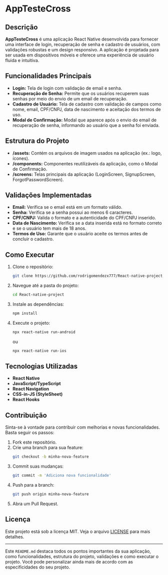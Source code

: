 # AppTesteCross

## Descrição

**AppTesteCross** é uma aplicação React Native desenvolvida para fornecer uma interface de login, recuperação de senha e cadastro de usuários, com validações robustas e um design responsivo. A aplicação é projetada para ser usada em dispositivos móveis e oferece uma experiência de usuário fluida e intuitiva.

## Funcionalidades Principais

- **Login:** Tela de login com validação de email e senha.
- **Recuperação de Senha:** Permite que os usuários recuperem suas senhas por meio do envio de um email de recuperação.
- **Cadastro de Usuário:** Tela de cadastro com validação de campos como nome, email, CPF/CNPJ, data de nascimento e aceitação dos termos de uso.
- **Modal de Confirmação:** Modal que aparece após o envio do email de recuperação de senha, informando ao usuário que a senha foi enviada.

## Estrutura do Projeto

- **/assets:** Contém os arquivos de imagem usados na aplicação (ex.: logo, ícones).
- **/components:** Componentes reutilizáveis da aplicação, como o Modal de Confirmação.
- **/screens:** Telas principais da aplicação (LoginScreen, SignupScreen, ForgotPasswordScreen).

## Validações Implementadas

- **Email:** Verifica se o email está em um formato válido.
- **Senha:** Verifica se a senha possui ao menos 6 caracteres.
- **CPF/CNPJ:** Valida o formato e a autenticidade do CPF/CNPJ inserido.
- **Data de Nascimento:** Verifica se a data inserida está no formato correto e se o usuário tem mais de 18 anos.
- **Termos de Uso:** Garante que o usuário aceite os termos antes de concluir o cadastro.

## Como Executar

1. Clone o repositório:
   ```bash
   git clone https://github.com/rodrigomendezx777/React-native-project.git
   ```

2. Navegue até a pasta do projeto:
   ```bash
   cd React-native-project
   ```

3. Instale as dependências:
   ```bash
   npm install
   ```

4. Execute o projeto:
   ```bash
   npx react-native run-android
   ```
   ou
   ```bash
   npx react-native run-ios
   ```

## Tecnologias Utilizadas

- **React Native**
- **JavaScript/TypeScript**
- **React Navigation**
- **CSS-in-JS (StyleSheet)**
- **React Hooks**

## Contribuição

Sinta-se à vontade para contribuir com melhorias e novas funcionalidades. Basta seguir os passos:

1. Fork este repositório.
2. Crie uma branch para sua feature:
   ```bash
   git checkout -b minha-nova-feature
   ```
3. Commit suas mudanças:
   ```bash
   git commit -m 'Adiciona nova funcionalidade'
   ```
4. Push para a branch:
   ```bash
   git push origin minha-nova-feature
   ```
5. Abra um Pull Request.

## Licença

Este projeto está sob a licença MIT. Veja o arquivo [LICENSE](LICENSE) para mais detalhes.

---

Este `README.md` destaca todos os pontos importantes da sua aplicação, como funcionalidades, estrutura do projeto, validações e como executar o projeto. Você pode personalizar ainda mais de acordo com as especificidades do seu projeto.
